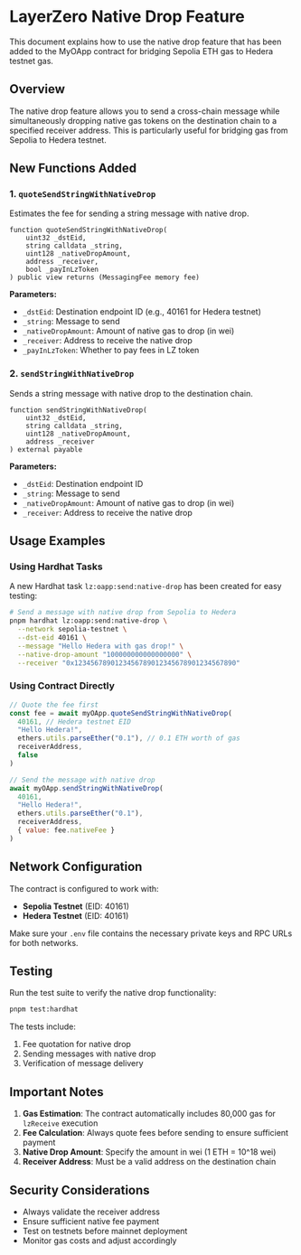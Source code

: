 # LayerZero Native Drop Feature

This document explains how to use the native drop feature that has been added to the MyOApp contract for bridging Sepolia ETH gas to Hedera testnet gas.

## Overview

The native drop feature allows you to send a cross-chain message while simultaneously dropping native gas tokens on the destination chain to a specified receiver address. This is particularly useful for bridging gas from Sepolia to Hedera testnet.

## New Functions Added

### 1. `quoteSendStringWithNativeDrop`

Estimates the fee for sending a string message with native drop.

```solidity
function quoteSendStringWithNativeDrop(
    uint32 _dstEid,
    string calldata _string,
    uint128 _nativeDropAmount,
    address _receiver,
    bool _payInLzToken
) public view returns (MessagingFee memory fee)
```

**Parameters:**
- `_dstEid`: Destination endpoint ID (e.g., 40161 for Hedera testnet)
- `_string`: Message to send
- `_nativeDropAmount`: Amount of native gas to drop (in wei)
- `_receiver`: Address to receive the native drop
- `_payInLzToken`: Whether to pay fees in LZ token

### 2. `sendStringWithNativeDrop`

Sends a string message with native drop to the destination chain.

```solidity
function sendStringWithNativeDrop(
    uint32 _dstEid,
    string calldata _string,
    uint128 _nativeDropAmount,
    address _receiver
) external payable
```

**Parameters:**
- `_dstEid`: Destination endpoint ID
- `_string`: Message to send
- `_nativeDropAmount`: Amount of native gas to drop (in wei)
- `_receiver`: Address to receive the native drop

## Usage Examples

### Using Hardhat Tasks

A new Hardhat task `lz:oapp:send:native-drop` has been created for easy testing:

```bash
# Send a message with native drop from Sepolia to Hedera
pnpm hardhat lz:oapp:send:native-drop \
  --network sepolia-testnet \
  --dst-eid 40161 \
  --message "Hello Hedera with gas drop!" \
  --native-drop-amount "100000000000000000" \
  --receiver "0x1234567890123456789012345678901234567890"
```

### Using Contract Directly

```javascript
// Quote the fee first
const fee = await myOApp.quoteSendStringWithNativeDrop(
  40161, // Hedera testnet EID
  "Hello Hedera!",
  ethers.utils.parseEther("0.1"), // 0.1 ETH worth of gas
  receiverAddress,
  false
)

// Send the message with native drop
await myOApp.sendStringWithNativeDrop(
  40161,
  "Hello Hedera!",
  ethers.utils.parseEther("0.1"),
  receiverAddress,
  { value: fee.nativeFee }
)
```

## Network Configuration

The contract is configured to work with:
- **Sepolia Testnet** (EID: 40161)
- **Hedera Testnet** (EID: 40161)

Make sure your `.env` file contains the necessary private keys and RPC URLs for both networks.

## Testing

Run the test suite to verify the native drop functionality:

```bash
pnpm test:hardhat
```

The tests include:
1. Fee quotation for native drop
2. Sending messages with native drop
3. Verification of message delivery

## Important Notes

1. **Gas Estimation**: The contract automatically includes 80,000 gas for `lzReceive` execution
2. **Fee Calculation**: Always quote fees before sending to ensure sufficient payment
3. **Native Drop Amount**: Specify the amount in wei (1 ETH = 10^18 wei)
4. **Receiver Address**: Must be a valid address on the destination chain

## Security Considerations

- Always validate the receiver address
- Ensure sufficient native fee payment
- Test on testnets before mainnet deployment
- Monitor gas costs and adjust accordingly